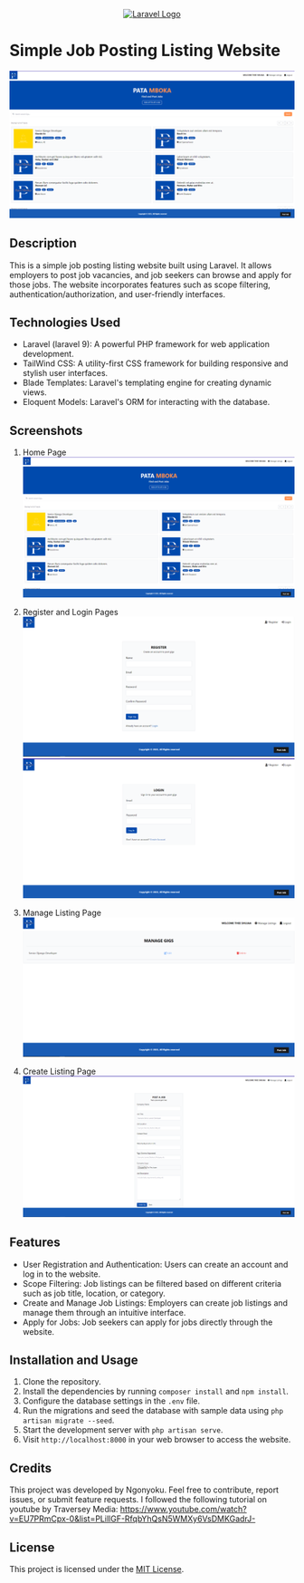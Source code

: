 <p align="center"><a href="https://laravel.com" target="_blank"><img src="https://raw.githubusercontent.com/laravel/art/master/logo-lockup/5%20SVG/2%20CMYK/1%20Full%20Color/laravel-logolockup-cmyk-red.svg" width="400" alt="Laravel Logo"></a></p>

# Simple Job Posting Listing Website

![Home Page](https://github.com/Ngonyoku/PataMboka/blob/master/screenshots/home.png)

## Description
This is a simple job posting listing website built using Laravel. It allows employers to post job vacancies, and job seekers can browse and apply for those jobs. The website incorporates features such as scope filtering, authentication/authorization, and user-friendly interfaces.

## Technologies Used
- Laravel (laravel 9): A powerful PHP framework for web application development.
- TailWind CSS: A utility-first CSS framework for building responsive and stylish user interfaces.
- Blade Templates: Laravel's templating engine for creating dynamic views.
- Eloquent Models: Laravel's ORM for interacting with the database.

## Screenshots
1. Home Page
   ![Home Page](https://github.com/Ngonyoku/PataMboka/blob/master/screenshots/home.png)

2. Register and Login Pages
   ![Register Page](https://github.com/Ngonyoku/PataMboka/blob/master/screenshots/register.png)
   ![Login Page](https://github.com/Ngonyoku/PataMboka/blob/master/screenshots/login.png)

3. Manage Listing Page
   ![Manage Listing Page](https://github.com/Ngonyoku/PataMboka/blob/master/screenshots/manage-listings.png)

4. Create Listing Page
   ![Post Job Listing Page](https://github.com/Ngonyoku/PataMboka/blob/master/screenshots/post.png)

## Features
- User Registration and Authentication: Users can create an account and log in to the website.
- Scope Filtering: Job listings can be filtered based on different criteria such as job title, location, or category.
- Create and Manage Job Listings: Employers can create job listings and manage them through an intuitive interface.
- Apply for Jobs: Job seekers can apply for jobs directly through the website.

## Installation and Usage
1. Clone the repository.
2. Install the dependencies by running `composer install` and `npm install`.
3. Configure the database settings in the `.env` file.
4. Run the migrations and seed the database with sample data using `php artisan migrate --seed`.
5. Start the development server with `php artisan serve`.
6. Visit `http://localhost:8000` in your web browser to access the website.

## Credits
This project was developed by Ngonyoku. Feel free to contribute, report issues, or submit feature requests.
I followed the following tutorial on youtube by Traversey Media: https://www.youtube.com/watch?v=EU7PRmCpx-0&list=PLillGF-RfqbYhQsN5WMXy6VsDMKGadrJ-

## License
This project is licensed under the [MIT License](LICENSE).
